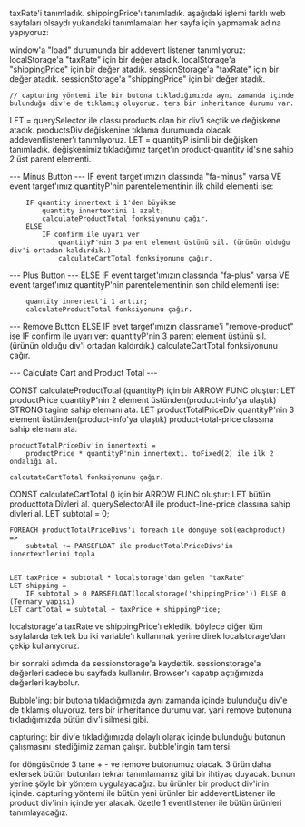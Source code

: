 taxRate'i tanımladık.
shippingPrice'ı tanımladık.
    aşağıdaki işlemi farklı web sayfaları olsaydı yukarıdaki tanımlamaları her sayfa için yapmamak adına yapıyoruz:
   
window'a "load" durumunda bir addevent listener tanımlıyoruz:
    localStorage'a "taxRate" için bir değer atadık.
    localStorage'a "shippingPrice" için bir değer atadık.
    sessionStorage'a "taxRate" için bir değer atadık.
    sessionStorage'a "shippingPrice" için bir değer atadık.


    // capturing yöntemi ile bir butona tıkladığımızda aynı zamanda içinde bulunduğu div'e de tıklamış oluyoruz. ters bir inheritance durumu var. 

LET = querySelector ile classı products olan bir div'i seçtik ve değişkene atadık.
productsDiv değişkenine tıklama durumunda olacak addeventlistener'ı tanımlıyoruz.
    LET = quantityP isimli bir değişken tanımladık. değişkenimiz tıkladığımız target'ın product-quantity id'sine sahip 2 üst parent elementi.



--- Minus Button ---
    IF event target'ımızın classında "fa-minus" varsa
      VE event target'ımız quantityP'nin parentelementinin ilk child elementi ise:
        
        IF quantity innertext'i 1'den büyükse
            quantity innertextini 1 azalt;
            calculateProductTotal fonksiyonunu çağır.
        ELSE 
            IF confirm ile uyarı ver
                quantityP'nin 3 parent element üstünü sil. (ürünün olduğu div'i ortadan kaldırdık.)
                calculateCartTotal fonksiyonunu çağır.



--- Plus Button ---
    ELSE IF event target'ımızın classında "fa-plus" varsa
      VE event target'ımız quantityP'nin parentelementinin son child elementi ise:
        
        quantity innertext'i 1 arttır;
        calculateProductTotal fonksiyonunu çağır.


--- Remove Button
    ELSE IF evet target'ımızın classname'i "remove-product" ise
        IF confirm ile uyarı ver:
            quantityP'nin 3 parent element üstünü sil. (ürünün olduğu div'i ortadan kaldırdık.)
            calculateCartTotal fonksiyonunu çağır.





--- Calculate Cart and Product Total ---

CONST calculateProductTotal (quantityP) için bir ARROW FUNC oluştur:
    LET productPrice
        quantityP'nin 2 element üstünden(product-info'ya ulaştık) STRONG tagine sahip elemanı ata.
    LET productTotalPriceDiv
        quantityP'nin 3 element üstünden(product-info'ya ulaştık) product-total-price classına sahip elemanı ata.

    productTotalPriceDiv'in innertexti =
        productPrice * quantityP'nin innertexti. toFixed(2) ile ilk 2 ondalığı al.

    calcutateCartTotal fonksiyonunu çağır.


CONST calculateCartTotal () için bir ARROW FUNC oluştur:
    LET bütün producttotalDivleri al. querySelectorAll ile product-line-price classına sahip divleri al.
    LET subtotal = 0;

    FOREACH productTotalPriceDivs'i foreach ile döngüye sok(eachproduct) => 
        subtotal += PARSEFLOAT ile productTotalPriceDivs'in innertextlerini topla


    LET taxPrice = subtotal * localstorage'dan gelen "taxRate"
    LET shipping =
        IF subtotal > 0 PARSEFLOAT(localstorage('shippingPrice')) ELSE 0 (Ternary yapısı)
    LET cartTotal = subtotal + taxPrice + shippingPrice;



localstorage'a taxRate ve shippingPrice'ı ekledik. böylece diğer tüm sayfalarda tek tek bu iki variable'ı kullanmak yerine direk localstorage'dan çekip kullanıyoruz.

bir sonraki adımda da sessionstorage'a kaydettik. sessionstorage'a değerleri sadece bu sayfada kullanılır. Browser'ı kapatıp açtığımızda değerleri kaybolur.

Bubble'ing:
bir butona tıkladığımızda aynı zamanda içinde bulunduğu div'e de tıklamış oluyoruz. ters bir inheritance durumu var. yani remove butonuna tıkladığımızda bütün div'i silmesi gibi.

capturing:
bir div'e tıkladığımızda dolaylı olarak içinde bulunduğu butonun çalışmasını istediğimiz zaman çalışır. bubble'ingin tam tersi.

for döngüsünde 3 tane + - ve remove butonumuz olacak. 3 ürün daha eklersek bütün butonları tekrar tanımlamamız gibi bir ihtiyaç duyacak. bunun yerine şöyle bir yöntem uygulayacağız. bu ürünler bir product div'inin içinde. capturing yöntemi ile bütün yeni ürünler bir addeventListener ile product div'inin içinde yer alacak. özetle 1 eventlistener ile bütün ürünleri tanımlayacağız.
